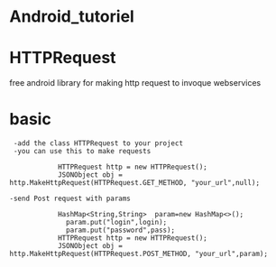 # Android_tutoriel

# HTTPRequest
 
  free android library for making http request to invoque webservices 
  
  # basic
  
     -add the class HTTPRequest to your project 
     -you can use this to make requests
  
                HTTPRequest http = new HTTPRequest();
                JSONObject obj = http.MakeHttpRequest(HTTPRequest.GET_METHOD, "your_url",null);
                
    -send Post request with params
    
                HashMap<String,String>  param=new HashMap<>();
                  param.put("login",login);
                  param.put("password",pass);
                HTTPRequest http = new HTTPRequest();
                JSONObject obj = http.MakeHttpRequest(HTTPRequest.POST_METHOD, "your_url",param);

